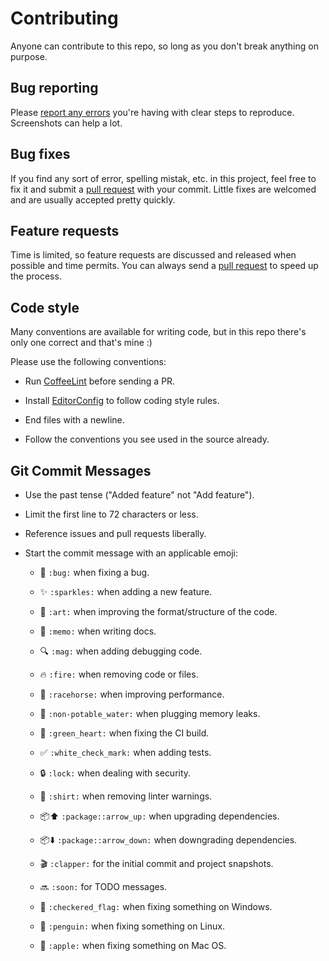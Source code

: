 # Contributing

Anyone can contribute to this repo, so long as you don't break anything on
purpose.

## Bug reporting

Please [report any errors](https://github.com/jerone/menu-manager/issues/new)
you're having with clear steps to reproduce. Screenshots can help a lot.

## Bug fixes

If you find any sort of error, spelling mistak, etc. in this project, feel free
to fix it and submit a [pull request](https://github.com/jerone/menu-manager/pulls) with
your commit. Little fixes are welcomed and are usually accepted pretty quickly.

## Feature requests

Time is limited, so feature requests are discussed and released when possible
and time permits. You can always send a [pull request](https://github.com/jerone/menu-manager/pulls)
to speed up the process.

## Code style

Many conventions are available for writing code, but in this repo there's only
one correct and that's mine :)

Please use the following conventions:

*   Run [CoffeeLint](http://www.coffeelint.org) before sending a PR.

*   Install [EditorConfig](http://editorconfig.org) to follow coding style
    rules.

*   End files with a newline.

*   Follow the conventions you see used in the source already.

## Git Commit Messages

*   Use the past tense ("Added feature" not "Add feature").

*   Limit the first line to 72 characters or less.

*   Reference issues and pull requests liberally.

*   Start the commit message with an applicable emoji:

    *   :bug: `:bug:` when fixing a bug.

    *   :sparkles: `:sparkles:` when adding a new feature.

    *   :art: `:art:` when improving the format/structure of the code.

    *   :memo: `:memo:` when writing docs.

    *   :mag: `:mag:` when adding debugging code.

    *   :fire: `:fire:` when removing code or files.

    *   :racehorse: `:racehorse:` when improving performance.

    *   :non-potable_water: `:non-potable_water:` when plugging memory leaks.

    *   :green_heart: `:green_heart:` when fixing the CI build.

    *   :white_check_mark: `:white_check_mark:` when adding tests.

    *   :lock: `:lock:` when dealing with security.

    *   :shirt: `:shirt:` when removing linter warnings.

    *   :package::arrow_up: `:package::arrow_up:` when upgrading dependencies.

    *   :package::arrow_down: `:package::arrow_down:` when downgrading
        dependencies.

    *   :clapper: `:clapper:` for the initial commit and project snapshots.

    *   :soon: `:soon:` for TODO messages.

    *   :checkered_flag: `:checkered_flag:` when fixing something on Windows.

    *   :penguin: `:penguin:` when fixing something on Linux.

    *   :apple: `:apple:` when fixing something on Mac OS.
